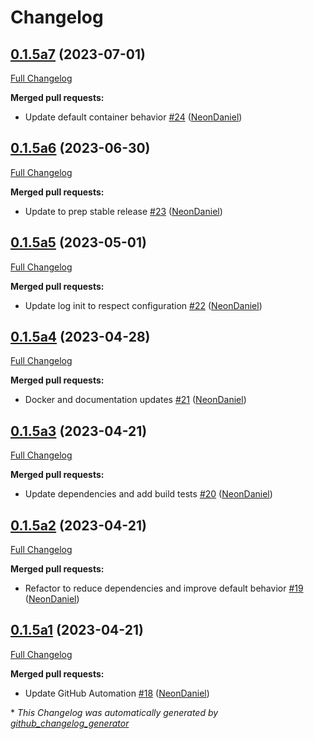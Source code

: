 # Changelog

## [0.1.5a7](https://github.com/NeonGeckoCom/neon_metrics_service/tree/0.1.5a7) (2023-07-01)

[Full Changelog](https://github.com/NeonGeckoCom/neon_metrics_service/compare/0.1.5a6...0.1.5a7)

**Merged pull requests:**

- Update default container behavior [\#24](https://github.com/NeonGeckoCom/neon_metrics_service/pull/24) ([NeonDaniel](https://github.com/NeonDaniel))

## [0.1.5a6](https://github.com/NeonGeckoCom/neon_metrics_service/tree/0.1.5a6) (2023-06-30)

[Full Changelog](https://github.com/NeonGeckoCom/neon_metrics_service/compare/0.1.5a5...0.1.5a6)

**Merged pull requests:**

- Update to prep stable release [\#23](https://github.com/NeonGeckoCom/neon_metrics_service/pull/23) ([NeonDaniel](https://github.com/NeonDaniel))

## [0.1.5a5](https://github.com/NeonGeckoCom/neon_metrics_service/tree/0.1.5a5) (2023-05-01)

[Full Changelog](https://github.com/NeonGeckoCom/neon_metrics_service/compare/0.1.5a4...0.1.5a5)

**Merged pull requests:**

- Update log init to respect configuration [\#22](https://github.com/NeonGeckoCom/neon_metrics_service/pull/22) ([NeonDaniel](https://github.com/NeonDaniel))

## [0.1.5a4](https://github.com/NeonGeckoCom/neon_metrics_service/tree/0.1.5a4) (2023-04-28)

[Full Changelog](https://github.com/NeonGeckoCom/neon_metrics_service/compare/0.1.5a3...0.1.5a4)

**Merged pull requests:**

- Docker and documentation updates [\#21](https://github.com/NeonGeckoCom/neon_metrics_service/pull/21) ([NeonDaniel](https://github.com/NeonDaniel))

## [0.1.5a3](https://github.com/NeonGeckoCom/neon_metrics_service/tree/0.1.5a3) (2023-04-21)

[Full Changelog](https://github.com/NeonGeckoCom/neon_metrics_service/compare/0.1.5a2...0.1.5a3)

**Merged pull requests:**

- Update dependencies and add build tests [\#20](https://github.com/NeonGeckoCom/neon_metrics_service/pull/20) ([NeonDaniel](https://github.com/NeonDaniel))

## [0.1.5a2](https://github.com/NeonGeckoCom/neon_metrics_service/tree/0.1.5a2) (2023-04-21)

[Full Changelog](https://github.com/NeonGeckoCom/neon_metrics_service/compare/0.1.5a1...0.1.5a2)

**Merged pull requests:**

- Refactor to reduce dependencies and improve default behavior [\#19](https://github.com/NeonGeckoCom/neon_metrics_service/pull/19) ([NeonDaniel](https://github.com/NeonDaniel))

## [0.1.5a1](https://github.com/NeonGeckoCom/neon_metrics_service/tree/0.1.5a1) (2023-04-21)

[Full Changelog](https://github.com/NeonGeckoCom/neon_metrics_service/compare/0.1.4...0.1.5a1)

**Merged pull requests:**

- Update GitHub Automation [\#18](https://github.com/NeonGeckoCom/neon_metrics_service/pull/18) ([NeonDaniel](https://github.com/NeonDaniel))



\* *This Changelog was automatically generated by [github_changelog_generator](https://github.com/github-changelog-generator/github-changelog-generator)*
